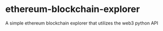 # ethereum-blockchain-explorer
A simple ethereum blockchain explorer that utilizes the web3 python API
